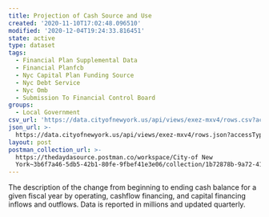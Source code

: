 ```yaml
---
title: Projection of Cash Source and Use
created: '2020-11-10T17:02:48.096510'
modified: '2020-12-04T19:24:33.816451'
state: active
type: dataset
tags:
  - Financial Plan Supplemental Data
  - Financial Planfcb
  - Nyc Capital Plan Funding Source
  - Nyc Debt Service
  - Nyc Omb
  - Submission To Financial Control Board
groups:
  - Local Government
csv_url: 'https://data.cityofnewyork.us/api/views/exez-mxv4/rows.csv?accessType=DOWNLOAD'
json_url: >-
  https://data.cityofnewyork.us/api/views/exez-mxv4/rows.json?accessType=DOWNLOAD
layout: post
postman_collection_url: >-
  https://thedaydasource.postman.co/workspace/City-of New
  York~3b6f7a46-5db5-42b1-80fe-9fbef41e3e06/collection/1b72878b-9a72-4153-b6d7-e6f43dbd6419
---
```

The description of the change from beginning to ending cash balance for a given fiscal year by operating, cashflow financing, and capital financing inflows and outflows. Data is reported in millions and updated quarterly.
